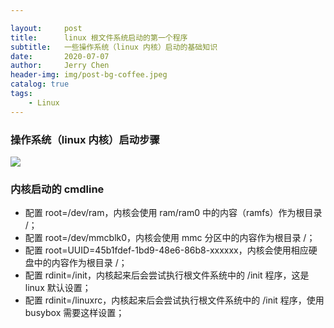 ```yaml
---

layout:     post
title:      linux 根文件系统启动的第一个程序
subtitle:   一些操作系统（linux 内核）启动的基础知识
date:       2020-07-07
author:     Jerry Chen
header-img: img/post-bg-coffee.jpeg
catalog: true
tags:
    - Linux
---
```


### 操作系统（linux 内核）启动步骤

![](https://cdn.jsdelivr.net/gh/jvfan/jvfan.github.io/img/post_img/20220904182455.png)

### 内核启动的 cmdline

* 配置 root=/dev/ram，内核会使用 ram/ram0 中的内容（ramfs）作为根目录 /；
* 配置 root=/dev/mmcblk0，内核会使用 mmc 分区中的内容作为根目录 /；
* 配置 root=UUID=45b1fdef-1bd9-48e6-86b8-xxxxxx，内核会使用相应硬盘中的内容作为根目录 /；
* 配置 rdinit=/init，内核起来后会尝试执行根文件系统中的 /init 程序，这是 linux 默认设置；
* 配置 rdinit=/linuxrc，内核起来后会尝试执行根文件系统中的 /init 程序，使用 busybox 需要这样设置；
